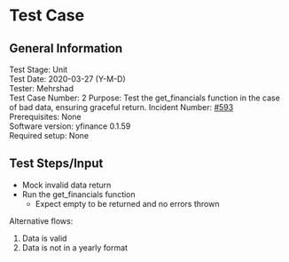 # Test Case
## General Information
Test Stage: Unit  
Test Date: 2020-03-27 (Y-M-D)  
Tester: Mehrshad  
Test Case Number: 2
Purpose: Test the get_financials function in the case of bad data, ensuring graceful return. 
Incident Number: [#593](https://github.com/ranaroussi/yfinance/issues/593)  
Prerequisites: None  
Software version: yfinance 0.1.59  
Required setup: None
## Test Steps/Input
 - Mock invalid data return
 - Run the get_financials function
    - Expect empty to be returned and no errors thrown

Alternative flows:
 1. Data is valid
 2. Data is not in a yearly format